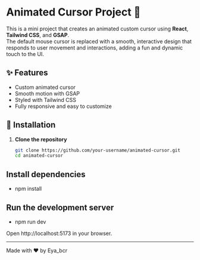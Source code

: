 # Animated Cursor Project 🎯

This is a mini project that creates an animated custom cursor using **React**, **Tailwind CSS**, and **GSAP**.  
The default mouse cursor is replaced with a smooth, interactive design that responds to user movement and interactions, adding a fun and dynamic touch to the UI.

## ✨ Features

- Custom animated cursor
- Smooth motion with GSAP
- Styled with Tailwind CSS
- Fully responsive and easy to customize

## 🚀 Installation

1. **Clone the repository**
   ```bash
   git clone https://github.com/your-username/animated-cursor.git
   cd animated-cursor

## Install dependencies
- npm install

## Run the development server
- npm run dev

Open http://localhost:5173 in your browser.



---

Made with ❤️ by Eya_bcr
